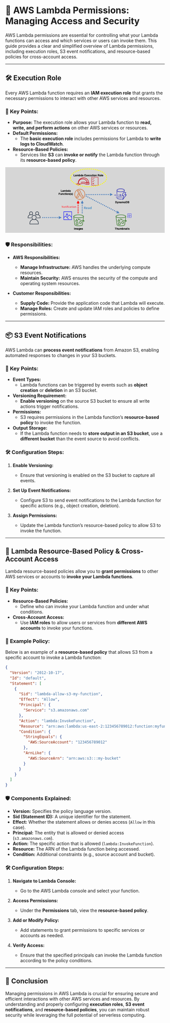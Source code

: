 # 🔐 **AWS Lambda Permissions: Managing Access and Security**

AWS Lambda permissions are essential for controlling what your Lambda functions can access and which services or users can invoke them. This guide provides a clear and simplified overview of Lambda permissions, including execution roles, S3 event notifications, and resource-based policies for cross-account access.

---

## 🛠️ **Execution Role**

Every AWS Lambda function requires an **IAM execution role** that grants the necessary permissions to interact with other AWS services and resources.

### 📌 **Key Points:**

- **Purpose:** The execution role allows your Lambda function to **read, write, and perform actions** on other AWS services or resources.
- **Default Permissions:**
  - The **basic execution role** includes permissions for Lambda to **write logs to CloudWatch**.
- **Resource-Based Policies:**
  - Services like **S3** can **invoke or notify** the Lambda function through its **resource-based policy**.

![Lambda Execution Role](images/lambda-execution-role.png)

### 🛡️ **Responsibilities:**

- **AWS Responsibilities:**

  - **Manage Infrastructure:** AWS handles the underlying compute resources.
  - **Maintain Security:** AWS ensures the security of the compute and operating system resources.

- **Customer Responsibilities:**
  - **Supply Code:** Provide the application code that Lambda will execute.
  - **Manage Roles:** Create and update IAM roles and policies to define permissions.

---

## 📦 **S3 Event Notifications**

AWS Lambda can **process event notifications** from Amazon S3, enabling automated responses to changes in your S3 buckets.

### 📌 **Key Points:**

- **Event Types:**
  - Lambda functions can be triggered by events such as **object creation** or **deletion** in an S3 bucket.
- **Versioning Requirement:**
  - **Enable versioning** on the source S3 bucket to ensure all write actions trigger notifications.
- **Permissions:**
  - S3 requires permissions in the Lambda function’s **resource-based policy** to invoke the function.
- **Output Storage:**
  - If the Lambda function needs to **store output in an S3 bucket**, use a **different bucket** than the event source to avoid conflicts.

### 🛠️ **Configuration Steps:**

1. **Enable Versioning:**

   - Ensure that versioning is enabled on the S3 bucket to capture all events.

2. **Set Up Event Notifications:**

   - Configure S3 to send event notifications to the Lambda function for specific actions (e.g., object creation, deletion).

3. **Assign Permissions:**
   - Update the Lambda function’s resource-based policy to allow S3 to invoke the function.

---

## 🔄 **Lambda Resource-Based Policy & Cross-Account Access**

Lambda resource-based policies allow you to **grant permissions** to other AWS services or accounts to **invoke your Lambda functions**.

### 📌 **Key Points:**

- **Resource-Based Policies:**
  - Define who can invoke your Lambda function and under what conditions.
- **Cross-Account Access:**
  - Use **IAM roles** to allow users or services from **different AWS accounts** to invoke your functions.

### 📝 **Example Policy:**

Below is an example of a **resource-based policy** that allows S3 from a specific account to invoke a Lambda function:

```json
{
  "Version": "2012-10-17",
  "Id": "default",
  "Statement": [
    {
      "Sid": "lambda-allow-s3-my-function",
      "Effect": "Allow",
      "Principal": {
        "Service": "s3.amazonaws.com"
      },
      "Action": "lambda:InvokeFunction",
      "Resource": "arn:aws:lambda:us-east-2:123456789012:function:myfunction:*",
      "Condition": {
        "StringEquals": {
          "AWS:SourceAccount": "123456789012"
        },
        "ArnLike": {
          "AWS:SourceArn": "arn:aws:s3:::my-bucket"
        }
      }
    }
  ]
}
```

### 🛡️ **Components Explained:**

- **Version:** Specifies the policy language version.
- **Sid (Statement ID):** A unique identifier for the statement.
- **Effect:** Whether the statement allows or denies access (`Allow` in this case).
- **Principal:** The entity that is allowed or denied access (`s3.amazonaws.com`).
- **Action:** The specific action that is allowed (`lambda:InvokeFunction`).
- **Resource:** The ARN of the Lambda function being accessed.
- **Condition:** Additional constraints (e.g., source account and bucket).

### 🛠️ **Configuration Steps:**

1. **Navigate to Lambda Console:**

   - Go to the AWS Lambda console and select your function.

2. **Access Permissions:**

   - Under the **Permissions** tab, view the **resource-based policy**.

3. **Add or Modify Policy:**

   - Add statements to grant permissions to specific services or accounts as needed.

4. **Verify Access:**
   - Ensure that the specified principals can invoke the Lambda function according to the policy conditions.

---

## 🏁 **Conclusion**

Managing permissions in AWS Lambda is crucial for ensuring secure and efficient interactions with other AWS services and resources. By understanding and properly configuring **execution roles**, **S3 event notifications**, and **resource-based policies**, you can maintain robust security while leveraging the full potential of serverless computing.

